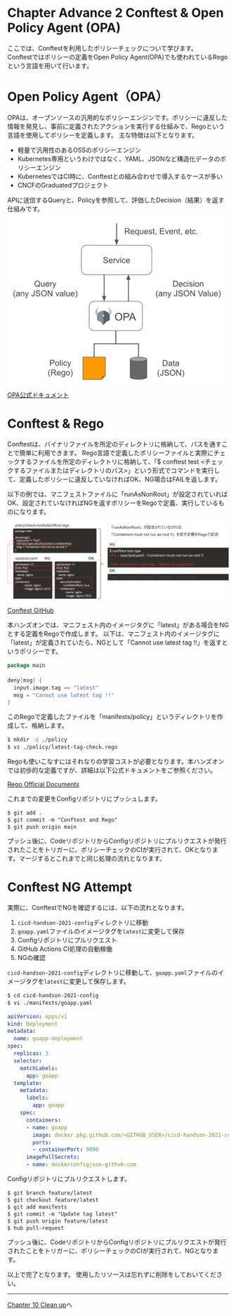 # Chapter Advance 2 Conftest & Open Policy Agent (OPA)

ここでは、Conftestを利用したポリシーチェックについて学びます。  
Conftestではポリシーの定義をOpen Policy Agent(OPA)でも使われているRegoという言語を用いて行います。

# Open Policy Agent（OPA）

OPAは、オープンソースの汎用的なポリシーエンジンです。ポリシーに違反した情報を発見し、事前に定義されたアクションを実行する仕組みで、Regoという言語を使用してポリシーを定義します。
主な特徴は以下となります。

* 軽量で汎用性のあるOSSのポリシーエンジン
* Kubernetes専用というわけではなく、YAML、JSONなど構造化データのポリシーエンジン
* KubernetesではCI時に、Conftestとの組み合わせで導入するケースが多い
* CNCFのGraduatedプロジェクト

APIに送信するQueryと、Policyを参照して、評価したDecision（結果）を返す仕組みです。

![Policy Decoupling](images/chapter-advance/chapter-advance-003.png)

[OPA公式ドキュメント](https://www.openpolicyagent.org/docs/latest/)

# Conftest & Rego

Conftestは、バイナリファイルを所定のディレクトリに格納して、パスを通すことで簡単に利用できます。
Rego言語で定義したポリシーファイルと実際にチェックするファイルを所定のディレクトリに格納して、「$ conftest test <チェックするファイルまたはディレクトリのパス>」という形式でコマンドを実行して、定義したポリシーに違反していなければOK、NG場合はFAILを返します。

以下の例では、マニフェストファイルに「runAsNonRoot」が設定されていればOK、設定されていなければNGを返すポリシーをRegoで定義、実行しているものになります。

![Conftest & Rego](images/chapter-advance/chapter-advance-004.png)

 [Conftest GitHub](https://github.com/open-policy-agent/conftest/)

本ハンズオンでは、マニフェスト内のイメージタグに「latest」がある場合をNGとする定義をRegoで作成します。
以下は、マニフェスト内のイメージタグに「latest」が定義されていたら、NGとして「Cannot use latest tag !!」を返すというポリシーです。

```go
package main

deny[msg] {
  input.image.tag == "latest"
  msg = "Cannot use latest tag !!"
}
```

このRegoで定義したファイルを「manifests/policy」というディレクトリを作成して、格納します。

```bash
$ mkdir -p ./policy
$ vi ./policy/latest-tag-check.rego
```

Regoも使いこなすにはそれなりの学習コストが必要となります。本ハンズオンでは初歩的な定義ですが、詳細は以下公式ドキュメントをご参照ください。

 [Rego Official Documents](https://www.openpolicyagent.org/docs/latest/policy-language/)

 これまでの変更をConfigリポジトリにプッシュします。

```git
$ git add .
$ git commit -m "Conftest and Rego"
$ git push origin main
```

プッシュ後に、CodeリポジトリからConfigリポジトリにプルリクエストが発行されたことをトリガーに、ポリシーチェックのCIが実行されて、OKとなります。マージするとこれまでと同じ処理の流れとなります。

# Conftest NG Attempt

実際に、ConftestでNGを確認するには、以下の流れとなります。

1. `cicd-handson-2021-config`ディレクトリに移動
2. `goapp.yaml`ファイルのイメージタグを`latest`に変更して保存
3. Configリポジトリにプルリクエスト
4. GitHub Actions CI処理の自動稼働
5. NGの確認

`cicd-handson-2021-config`ディレクトリに移動して、`goapp.yaml`ファイルのイメージタグを`latest`に変更して保存します。

```bash
$ cd cicd-handson-2021-config
$ vi ./manifests/goapp.yaml
```

```yaml
apiVersion: apps/v1
kind: Deployment
metadata:
  name: goapp-deployment
spec:
  replicas: 3
  selector:
    matchLabels:
      app: goapp
  template:
    metadata:
      labels:
        app: goapp
    spec:
      containers:
      - name: goapp
        image: docker.pkg.github.com/<GITHUB_USER>/cicd-handson-2021-code/go-image:latest #変更箇所
        ports:
        - containerPort: 9090
      imagePullSecrets:
      - name: dockerconfigjson-github-com
```

Configリポジトリにプルリクエストします。

```git
$ git branch feature/latest
$ git checkout feature/latest
$ git add manifests
$ git commit -m "Update tag latest"
$ git push origin feature/latest
$ hub pull-request
```

プッシュ後に、CodeリポジトリからConfigリポジトリにプルリクエストが発行されたことをトリガーに、ポリシーチェックのCIが実行されて、NGとなります。

以上で完了となります。
使用したリソースは忘れずに削除をしておいてください。  

---
[Chapter 10 Clean up](chapter10.md)へ